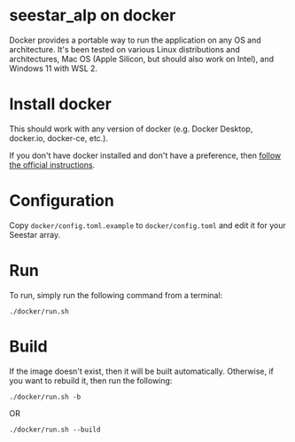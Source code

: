 # seestar_alp on docker
Docker provides a portable way to run the application on any OS and architecture.  It's been tested on various Linux distributions and architectures, Mac OS (Apple Silicon, but should also work on Intel), and Windows 11 with WSL 2.

# Install docker
This should work with any version of docker (e.g. Docker Desktop, docker.io, docker-ce, etc.).

If you don't have docker installed and don't have a preference, then [follow the official instructions](https://docs.docker.com/get-docker/).

# Configuration
Copy `docker/config.toml.example` to `docker/config.toml` and edit it for your Seestar array.

# Run
To run, simply run the following command from a terminal:
```
./docker/run.sh
```

# Build
If the image doesn't exist, then it will be built automatically.  Otherwise, if you want to rebuild it, then run the following:
```
./docker/run.sh -b
```
OR
```
./docker/run.sh --build
```

